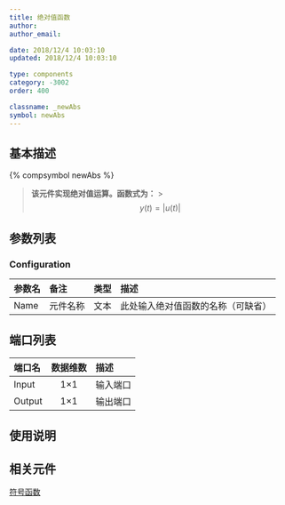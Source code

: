 ```yaml
---
title: 绝对值函数
author:
author_email:

date: 2018/12/4 10:03:10
updated: 2018/12/4 10:03:10

type: components
category: -3002
order: 400

classname: _newAbs
symbol: newAbs
---
```


## 基本描述

{% compsymbol newAbs %}

> **该元件实现绝对值运算。函数式为：** > $$y(t) = |u(t)|$$

## 参数列表

### Configuration

| 参数名 | 备注     | 类型 | 描述                               |
| :----- | :------- | :--: | :--------------------------------- |
| Name   | 元件名称 | 文本 | 此处输入绝对值函数的名称（可缺省） |

## 端口列表

| 端口名 | 数据维数 | 描述     |
| :----- | :------: | :------- |
| Input  |   1×1    | 输入端口 |
| Output |   1×1    | 输出端口 |

## 使用说明

## 相关元件

[符号函数](comp_newSgn.md)
